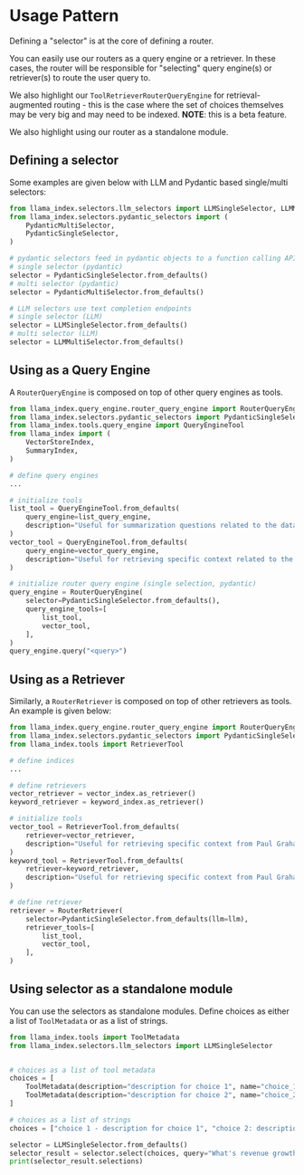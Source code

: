 # Usage Pattern

Defining a "selector" is at the core of defining a router.

You can easily use our routers as a query engine or a retriever. In these cases, the router will be responsible
for "selecting" query engine(s) or retriever(s) to route the user query to.

We also highlight our `ToolRetrieverRouterQueryEngine` for retrieval-augmented routing - this is the case
where the set of choices themselves may be very big and may need to be indexed. **NOTE**: this is a beta feature.

We also highlight using our router as a standalone module.

## Defining a selector

Some examples are given below with LLM and Pydantic based single/multi selectors:

```python
from llama_index.selectors.llm_selectors import LLMSingleSelector, LLMMultiSelector
from llama_index.selectors.pydantic_selectors import (
    PydanticMultiSelector,
    PydanticSingleSelector,
)

# pydantic selectors feed in pydantic objects to a function calling API
# single selector (pydantic)
selector = PydanticSingleSelector.from_defaults()
# multi selector (pydantic)
selector = PydanticMultiSelector.from_defaults()

# LLM selectors use text completion endpoints
# single selector (LLM)
selector = LLMSingleSelector.from_defaults()
# multi selector (LLM)
selector = LLMMultiSelector.from_defaults()

```

## Using as a Query Engine

A `RouterQueryEngine` is composed on top of other query engines as tools.

```python
from llama_index.query_engine.router_query_engine import RouterQueryEngine
from llama_index.selectors.pydantic_selectors import PydanticSingleSelector, Pydantic
from llama_index.tools.query_engine import QueryEngineTool
from llama_index import (
    VectorStoreIndex,
    SummaryIndex,
)

# define query engines
...

# initialize tools
list_tool = QueryEngineTool.from_defaults(
    query_engine=list_query_engine,
    description="Useful for summarization questions related to the data source",
)
vector_tool = QueryEngineTool.from_defaults(
    query_engine=vector_query_engine,
    description="Useful for retrieving specific context related to the data source",
)

# initialize router query engine (single selection, pydantic)
query_engine = RouterQueryEngine(
    selector=PydanticSingleSelector.from_defaults(),
    query_engine_tools=[
        list_tool,
        vector_tool,
    ],
)
query_engine.query("<query>")

```

## Using as a Retriever

Similarly, a `RouterRetriever` is composed on top of other retrievers as tools. An example is given below:

```python
from llama_index.query_engine.router_query_engine import RouterQueryEngine
from llama_index.selectors.pydantic_selectors import PydanticSingleSelector
from llama_index.tools import RetrieverTool

# define indices
...

# define retrievers
vector_retriever = vector_index.as_retriever()
keyword_retriever = keyword_index.as_retriever()

# initialize tools
vector_tool = RetrieverTool.from_defaults(
    retriever=vector_retriever,
    description="Useful for retrieving specific context from Paul Graham essay on What I Worked On.",
)
keyword_tool = RetrieverTool.from_defaults(
    retriever=keyword_retriever,
    description="Useful for retrieving specific context from Paul Graham essay on What I Worked On (using entities mentioned in query)",
)

# define retriever
retriever = RouterRetriever(
    selector=PydanticSingleSelector.from_defaults(llm=llm),
    retriever_tools=[
        list_tool,
        vector_tool,
    ],
)

```

## Using selector as a standalone module

You can use the selectors as standalone modules. Define choices as either a list of `ToolMetadata` or as a list of strings.

```python
from llama_index.tools import ToolMetadata
from llama_index.selectors.llm_selectors import LLMSingleSelector


# choices as a list of tool metadata
choices = [
    ToolMetadata(description="description for choice 1", name="choice_1"),
    ToolMetadata(description="description for choice 2", name="choice_2"),
]

# choices as a list of strings
choices = ["choice 1 - description for choice 1", "choice 2: description for choice 2"]

selector = LLMSingleSelector.from_defaults()
selector_result = selector.select(choices, query="What's revenue growth for IBM in 2007?")
print(selector_result.selections)

```
